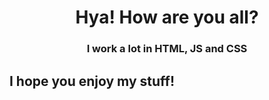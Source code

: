 <h1 align="center">Hya! How are you all?</h1>
<h3 align="center">I work a lot in HTML, JS and CSS</h3>
<h2 aligh="center">I hope you enjoy my stuff!</h2>
